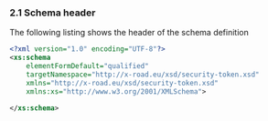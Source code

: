 ### 2.1 Schema header

The following listing shows the header of the schema definition

```xml
<?xml version="1.0" encoding="UTF-8"?>
<xs:schema
    elementFormDefault="qualified"
    targetNamespace="http://x-road.eu/xsd/security-token.xsd"
    xmlns="http://x-road.eu/xsd/security-token.xsd"
    xmlns:xs="http://www.w3.org/2001/XMLSchema">

</xs:schema>

```